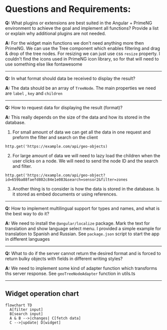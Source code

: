# Questions and Requirements:

**Q:** What plugins or extensions are best suited in the Angular + PrimeNG environment to achieve the goal and implement all functions? Provide a list or explain why additional plugins are not needed.

**A:** For the widget main functions we don't need anything more then PrimeNG.
We can use the Tree component which enables filtering and drag & drop of the tree nodes.
For resizing we can just use css `resize` property.
I couldn't find the icons used in PrimeNG icon library, so for that will need to use something else like fontawesome

***

**Q:** In what format should data be received to display the result?

**A:** The data should be an array of `TreeNode`.
The main properties we need are `label` , `key` and `children`

***

**Q:** How to request data for displaying the result (format)?

**A:** This really depends on the size of the data and how its stored in the database.

1. For small amount of data we can get all the data in one request and preform the filter and search on the client

`http.get('https://example.com/api/geo-objects)`

2. For large amount of data we will need to lazy load the children when the user clicks on a node. We will need to send the node ID and the search and filter.

`http.get('https://example.com/api/geo-object?id=659ba88faefd802c84e1e083&search=sensor2&filter=zones`

3. Another thing is to consider is how the data is stored in the database. Is it stored as embed documents or using references.

***

**Q:** How to implement multilingual support for types and names, and what is the
best way to do it?

**A:** We need to install the `@angular/localize` package.
Mark the text for translation and show language select menu.
I provided a simple example for translation to Spanish and Russian.
See `package.json` script to start the app in different languages

***

**Q:** What to do if the server cannot return the desired format and is forced to
return bulky objects with fields in different writing styles?

**A:** We need to implement some kind of adapter function which transforms ths server response.
See `geoTreeNodeAdapter` function in utils.ts

***

## Widget operation chart

```mermaid
flowchart TD
  A[filter input]
  B[search input]
  A & B -->|changes| C[fetch data]
  C -->|update| D[widget]
```
